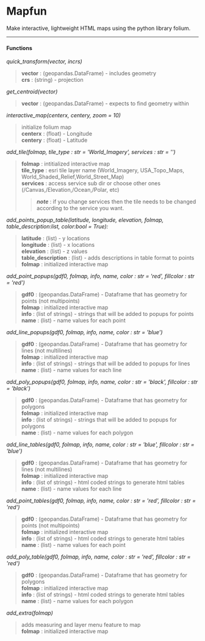 # Mapfun

Make interactive, lightweight HTML maps using the python library folium.  

----
#### Functions  
      
*quick_transform(vector, incrs)*     
>**vector**  : (geopandas.DataFrame) - includes geometry  
>**crs**     : (string) - projection

*get_centroid(vector)*
>**vector** : (geopandas.DataFrame) - expects to find geometry within

*interactive_map(centerx, centery, zoom = 10)*    
> initialize folium map  
>**centerx** : (float) - Longitude   
>**centery** : (float) - Latitude     

*add_tile(folmap, tile_type : str = 'World_Imagery', services : str = '')*    
>**folmap**    : intitialized interactive map   
>**tile_type** : esri tile layer name (World_Imagery, USA_Topo_Maps, World_Shaded_Relief,World_Street_Map)  
>**services**  : access service sub dir or choose other ones (/Canvas,/Elevation,/Ocean,/Polar, etc)  
>> ***note*** : if you change services then the tile needs to be changed according to the service you want.  

*add_points_popup_table(latitude, longitude, elevation, folmap, table_description:list, color:bool = True):*    
>**latitude** : (list) - y locations   
>**longitude** : (list) - x locations   
>**elevation** : (list) - z values   
>**table_description** : (list) - adds descriptions in table format to points  
>**folmap** : initialized interactive map   

*add_point_popups(gdf0, folmap, info, name, color : str = 'red', fillcolor : str = 'red')*  
>**gdf0** : (geopandas.DataFrame) - Dataframe that has geometry for points (not multipoints)  
>**folmap** : initialized interactive map   
>**info** : (list of strings) - strings that will be added to popups for points
>**name** : (list) - name values for each point   

*add_line_popups(gdf0, folmap, info, name, color : str = 'blue')*
>**gdf0** : (geopandas.DataFrame) - Dataframe that has geometry for lines (not multilines)  
>**folmap** : initialized interactive map   
>**info** : (list of strings) - strings that will be added to popups for lines  
>**name** : (list) - name values for each line  

*add_poly_popups(gdf0, folmap, info, name, color : str = 'black', fillcolor : str = 'black')*
>**gdf0** : (geopandas.DataFrame) - Dataframe that has geometry for polygons   
>**folmap** : initialized interactive map   
>**info** : (list of strings) - strings that will be added to popups for polygons   
>**name** : (list) - name values for each polygon      

*add_line_tables(gdf0, folmap, info, name, color : str = 'blue', fillcolor : str = 'blue')*
>**gdf0** : (geopandas.DataFrame) - Dataframe that has geometry for lines (not multilines)  
>**folmap** : initialized interactive map   
>**info** : (list of strings) - html coded strings to generate html tables   
>**name** : (list) - name values for each line   
   
*add_point_tables(gdf0, folmap, info, name, color : str = 'red', fillcolor : str = 'red')*
>**gdf0** : (geopandas.DataFrame) - Dataframe that has geometry for points (not multipoints)  
>**folmap** : initialized interactive map   
>**info** : (list of strings) - html coded strings to generate html tables   
>**name** : (list) - name values for each point   

*add_poly_table(gdf0, folmap, info, name, color : str = 'red', fillcolor : str = 'red')*
>**gdf0** : (geopandas.DataFrame) - Dataframe that has geometry for polygons    
>**folmap** : initialized interactive map   
>**info** : (list of strings) - html coded strings to generate html tables   
>**name** : (list) - name values for each polygon       

*add_extra(folmap)*
> adds measuring and layer menu feature to map  
>**folmap** : initialized interactive map   








